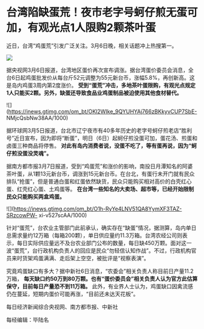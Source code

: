 # 台湾陷缺蛋荒！夜市老字号蚵仔煎无蛋可加，有观光点1人限购2颗茶叶蛋

近日，台湾“鸡蛋荒”引发广泛关注。3月6日晚，相关话题冲上热搜第一。

![](https://inews.gtimg.com/om_bt/O__zj6hYVlPJh_Fwz52tygdJX641BGLdLqHYjP3Qs_g0QAA/1000)

据央视网3月6日报道，台湾地区蛋价再次宣布调涨。据台湾蛋价委员会消息，全台6日起鸡蛋批发价从每台斤52元调整为55元新台币，涨幅5.8%，再创新高。这是岛内鸡蛋3周内第2度涨价。
**受到“蛋荒”冲击，多地茶叶蛋限购，有观光点规定1人只能买2颗。另外，缺蛋还导致食品业鸡蛋制品被迫使用其他食材替代。**

![](https://inews.gtimg.com/om_bt/OKl2WIke_9QYUHYAj766zBKkyvCUP7SbE-
NMjcQsbNw38AA/1000)

据环球网3月5日报道，台北市辽宁夜市有40多年历史的老字号蚵仔煎老店“胜利号”近日宣布，因为即将“断蛋”，明日（6日）起蚵仔煎没蛋可加，蛋花汤、煎蛋和卤蛋三种商品将停售。
**对此有岛内消费者说，没蛋不吃了，等有蛋再说，因为“蚵仔煎没蛋没灵魂”。**

据南方都市报3月7日报道，受到“鸡蛋荒”和涨价的影响，南投日月潭知名的阿婆茶叶蛋，从1颗13元新台币，调涨到15元新台币。在台北，有蛋行未开门就有民众排队“抢蛋”，但是普通白蛋和红蛋依然缺货，民众只能购买相对高价的白壳红心蛋、红壳红心蛋、土鸡蛋等。
**在台湾一些知名的大卖场、超市等，已经开始限制民众只能购买两盒鸡蛋。**

![](https://inews.gtimg.com/om_bt/O1h-RyYe4LNV51QA8YymXF3TAZ-SRzcowPW-
xi-v527scAA/1000)

针对“蛋荒”，台农业主管部门此前承认，确实存在“缺蛋”情况，据测算，岛内单日总需求量约12万箱（每箱200颗），单日供应量约11.3万箱。台湾农经公司则表示，每日实际供应量远不及台农业部门公布的数量，每日缺450万颗。面对这一波“蛋荒”，台行政机构负责人的回应是民众“勿轻信认知作战”。不过，行政机构官员来时货架鸡蛋满满、走后架上空空，被批评是“视察表演”。

究竟鸡蛋缺口有多大？据中新社6日消息，“农委会”相关负责人称目前日产量11.2万箱，
**每天缺口约50万到80万颗。也有“蛋价委员会”相关负责人认为官方此估算保守，目前每日产量恐不到11万箱。**
此外，有业界人士认为，鸡蛋缺口因禽流感仍在蔓延，短期内蛋价可能再涨，“目前还未达天花板”。

每日经济新闻综合央视网、南方都市报、中新社

每经编辑：毕陆名


